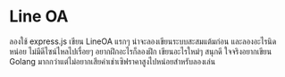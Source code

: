 
# Line OA

ลองใช้ express.js เขียน LineOA แรกๆ น่าจะลองเขียนระบบสะสมแต้มก่อน 
และลองอะไรนิดหน่อย ไม่มีดีไซน์ไหลไปเรื่อยๆ อยากฝึกอะไรก็ลองฝึก เขียนอะไรใหม่ๆ สนุกดี
ใจจริงอยากเขียน Golang มากกว่าแต่ไม่อยากเสียค่าเช่าเซิฟราคาสูงไปหน่อยสำหรับลองเล่น